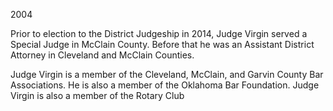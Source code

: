 ﻿---
fname: 'Jeff'
lname: 'Virgin'
id: 1077
published: False
layout: judge-bio
---
2004

Prior to election to the District Judgeship in 2014, Judge Virgin served
a Special Judge in McClain County. Before that he was an Assistant
District Attorney in Cleveland and McClain Counties.

Judge Virgin is a member of the Cleveland, McClain, and Garvin County
Bar Associations. He is also a member of the Oklahoma Bar Foundation.
Judge Virgin is also a member of the Rotary Club
